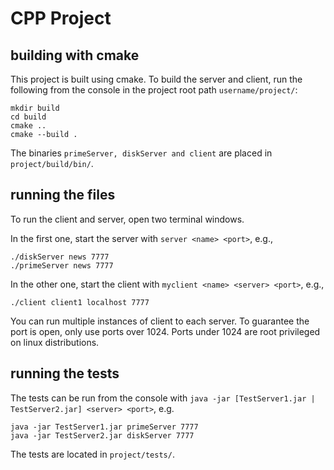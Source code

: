 # CPP Project

## building with cmake

This project is built using cmake. To build the server and client, run the following from the console in the project root path `username/project/`:

```
mkdir build
cd build
cmake ..
cmake --build .
```

The binaries `primeServer, diskServer and client` are placed in `project/build/bin/`.

## running the files

To run the client and server, open two terminal windows.

In the first one, start the server with `server <name> <port>`, e.g.,

```
./diskServer news 7777
./primeServer news 7777
```

In the other one, start the client with `myclient <name> <server> <port>`, e.g.,

```
./client client1 localhost 7777
```

You can run multiple instances of client to each server. To guarantee the port is open, only use ports over 1024. Ports under 1024 are root privileged on linux distributions.

## running the tests

The tests can be run from the console with `java -jar [TestServer1.jar | TestServer2.jar] <server> <port>`, e.g.

```
java -jar TestServer1.jar primeServer 7777
java -jar TestServer2.jar diskServer 7777
```

The tests are located in `project/tests/`.